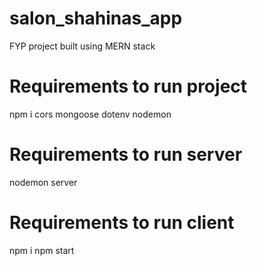 # salon_shahinas_app
FYP project built using MERN stack

# Requirements to run project
npm i cors mongoose dotenv nodemon

# Requirements to run server
nodemon server

# Requirements to run client
npm i
npm start

